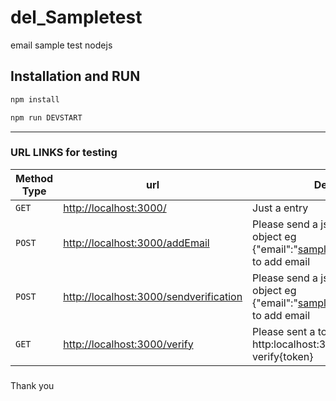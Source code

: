 # del_Sampletest
email sample test nodejs 

## Installation and RUN

```sh
npm install 

npm run DEVSTART
```

________
### URL LINKS for testing

| Method Type | url                            |Description                    |
| ------------- | ------------------------------ |-------------------------------|
| `GET`      |[http://localhost:3000/ ](http://localhost:3000/ )                      |Just a entry       |
| `POST`   |[http://localhost:3000/addEmail ](http://localhost:3000/addEmail)         |Please send a json object as a body object eg {"email":"sampleemail@sample.com"} to add email    |
| `POST`   |[http://localhost:3000/sendverification ](http://localhost:3000/sendverification )    |Please send a json object as a body object eg {"email":"sampleemail@sample.com"} to add email    |
| `GET`   |[http://localhost:3000/verify ](http://localhost:3000/verify )    |Please sent a token in url as eg http:localhost:3000/verify?verify{token}    |

###
Thank you
